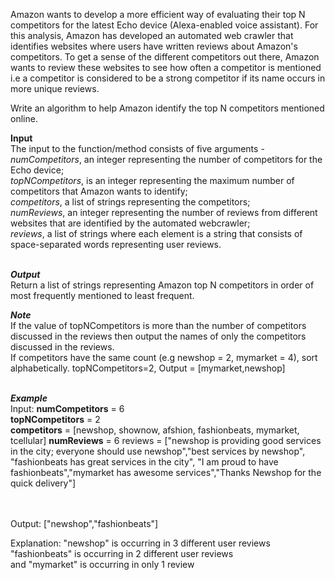 Amazon wants to develop a more efficient way of evaluating their top N competitors for the latest Echo device (Alexa-enabled voice assistant).
For this analysis, Amazon has developed an automated web crawler that identifies websites where users have written reviews about Amazon's competitors.
To get a sense of the different competitors out there, Amazon wants to review these websites to see how often a competitor is mentioned i.e a competitor is considered to be a strong competitor if its name occurs in more unique reviews.

Write an algorithm to help Amazon identify the top N competitors mentioned online.

**Input**<br/>
The input to the function/method consists of five arguments - <br/>
*numCompetitors*, an integer representing the number of competitors for the Echo device;<br/>
*topNCompetitors*, is an integer representing the maximum number of competitors that Amazon wants to identify;<br/>
*competitors*, a list of strings representing the competitors;<br/>
*numReviews*, an integer representing the number of reviews from different websites that are identified by the automated webcrawler;<br/>
*reviews*, a list of strings where each element is a string that consists of space-separated words representing user reviews.<br/><br/>

***Output***<br/>
Return a list of strings representing Amazon top N competitors in order of most frequently mentioned to least frequent.

***Note***<br/>
If the value of topNCompetitors is more than the number of competitors discussed in the reviews then output the names of only the competitors discussed in the reviews.<br/>
If competitors have the same count (e.g newshop = 2, mymarket = 4), sort alphabetically.
topNCompetitors=2, Output = [mymarket,newshop]
<br/><br/>

***Example***<br/>
Input:
**numCompetitors** = 6<br/>
**topNCompetitors** = 2<br/>
**competitors** = [newshop, shownow, afshion, fashionbeats, mymarket, tcellular]
**numReviews** = 6
reviews = ["newshop is providing good services in the city; everyone should use newshop","best services by newshop",
 "fashionbeats has great services in the city", "I am proud to have fashionbeats","mymarket has awesome services","Thanks Newshop for the quick delivery"]
 
<br/><br/>
Output:
["newshop","fashionbeats"]

Explanation:
"newshop" is occurring in 3 different user reviews<br/>
"fashionbeats" is occurring in 2 different user reviews<br/>
and "mymarket" is occurring in only 1 review

